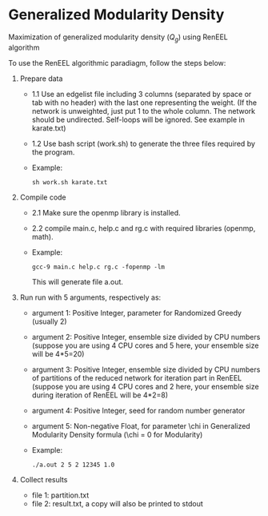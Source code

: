 # Generalized Modularity Density

Maximization of generalized modularity density ($Q_g$) using RenEEL algorithm

To use the RenEEL algorithmic paradiagm, follow the steps below:

1. Prepare data

	* 1.1 Use an edgelist file including 3 columns (separated by space or tab with no header) with the last one representing the weight. (If the network is unweighted, just put 1 to the whole column. The network should be undirected. Self-loops will be ignored. See example in karate.txt)
	* 1.2 Use bash script (work.sh) to generate the three files required by the program. 
	* Example:

		`sh work.sh karate.txt` 


2. Compile code

	* 2.1 Make sure the openmp library is installed.
	* 2.2 compile main.c, help.c and rg.c with required libraries (openmp, math).
	* Example:

		`gcc-9 main.c help.c rg.c -fopenmp -lm`

		This will generate file a.out.

3. Run
	run with 5 arguments, respectively as:
	* argument 1: Positive Integer, parameter for Randomized Greedy  (usually 2)
	* argument 2: Positive Integer, ensemble size divided by CPU numbers (suppose you are using 4 CPU cores and 5 here, your ensemble size will be 4*5=20)
	* argument 3: Positive Integer, ensemble size divided by CPU numbers of partitions of the reduced network for iteration part in RenEEL (suppose you are using 4 CPU cores and 2 here, your ensemble size during iteration of RenEEL will be 4*2=8)
	* argument 4: Positive Integer, seed for random number generator
	* argument 5: Non-negative Float, for parameter \chi in Generalized Modularity Density formula (\chi = 0 for Modularity)

	* Example:

		`./a.out 2 5 2 12345 1.0`

4. Collect results

	* file 1: partition.txt 
	* file 2: result.txt, a copy will also be printed to stdout

